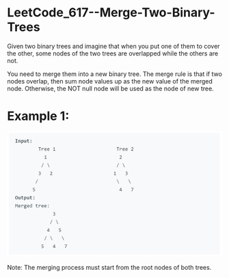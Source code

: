 # LeetCode_617--Merge-Two-Binary-Trees

Given two binary trees and imagine that when you put one of them to cover the other, some nodes of the two trees are overlapped while the others are not.

You need to merge them into a new binary tree. The merge rule is that if two nodes overlap, then sum node values up as the new value of the merged node. Otherwise, the NOT null node will be used as the node of new tree.

# Example 1:

![image](https://github.com/eric82714/LeetCode_617--Merge-Two-Binary-Trees/blob/master/image/example-1.PNG) 

Note: The merging process must start from the root nodes of both trees.
